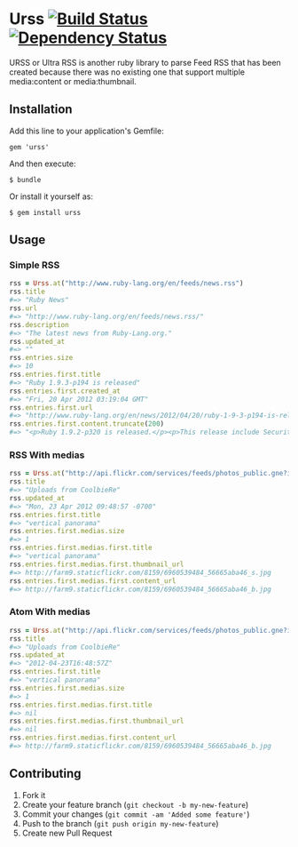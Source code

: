 # Urss [![Build Status](https://secure.travis-ci.org/zedtux/urss.png)](http://travis-ci.org/zedtux/urss) [![Dependency Status](https://gemnasium.com/zedtux/urss.png)](http://gemnasium.com/zedtux/urss)

URSS or Ultra RSS is another ruby library to parse Feed RSS that has been created because there was no existing one that support multiple media:content or media:thumbnail.

## Installation

Add this line to your application's Gemfile:

    gem 'urss'

And then execute:

    $ bundle

Or install it yourself as:

    $ gem install urss

## Usage

### Simple RSS

````ruby
rss = Urss.at("http://www.ruby-lang.org/en/feeds/news.rss")
rss.title
#=> "Ruby News"
rss.url
#=> "http://www.ruby-lang.org/en/feeds/news.rss/"
rss.description
#=> "The latest news from Ruby-Lang.org."
rss.updated_at
#=> ""
rss.entries.size
#=> 10
rss.entries.first.title
#=> "Ruby 1.9.3-p194 is released"
rss.entries.first.created_at
#=> "Fri, 20 Apr 2012 03:19:04 GMT"
rss.entries.first.url
#=> "http://www.ruby-lang.org/en/news/2012/04/20/ruby-1-9-3-p194-is-released/"
rss.entries.first.content.truncate(200)
#=> "<p>Ruby 1.9.2-p320 is released.</p><p>This release include Security Fix for RubyGems: SSL server verification failure for remote repository.\nAnd many bugs are fixed in this release.</p> <h2><a name..."
````

### RSS With medias

````ruby
rss = Urss.at("http://api.flickr.com/services/feeds/photos_public.gne?id=90313708@N00&lang=en-us&format=rss_200")
rss.title
#=> "Uploads from CoolbieRe"
rss.updated_at
#=> "Mon, 23 Apr 2012 09:48:57 -0700"
rss.entries.first.title
#=> "vertical panorama"
rss.entries.first.medias.size
#=> 1
rss.entries.first.medias.first.title
#=> "vertical panorama"
rss.entries.first.medias.first.thumbnail_url
#=> http://farm9.staticflickr.com/8159/6960539484_56665aba46_s.jpg
rss.entries.first.medias.first.content_url
#=> http://farm9.staticflickr.com/8159/6960539484_56665aba46_b.jpg
````

### Atom With medias

````ruby
rss = Urss.at("http://api.flickr.com/services/feeds/photos_public.gne?id=90313708@N00&lang=en-us&format=atom")
rss.title
#=> "Uploads from CoolbieRe"
rss.updated_at
#=> "2012-04-23T16:48:57Z"
rss.entries.first.title
#=> "vertical panorama"
rss.entries.first.medias.size
#=> 1
rss.entries.first.medias.first.title
#=> nil
rss.entries.first.medias.first.thumbnail_url
#=> nil
rss.entries.first.medias.first.content_url
#=> http://farm9.staticflickr.com/8159/6960539484_56665aba46_b.jpg
````

## Contributing

1. Fork it
2. Create your feature branch (`git checkout -b my-new-feature`)
3. Commit your changes (`git commit -am 'Added some feature'`)
4. Push to the branch (`git push origin my-new-feature`)
5. Create new Pull Request
